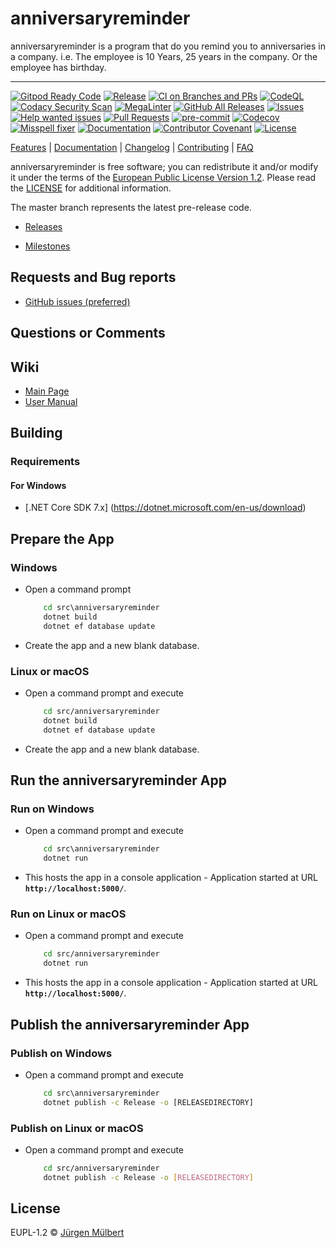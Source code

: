 # anniversaryreminder

anniversaryreminder is a program that do you remind you to anniversaries in a company. i.e. The
employee is 10 Years, 25 years in the company. Or the employee has birthday.

---

[![Gitpod Ready Code][gitpod-shield]][gitpod-url]
[![Release](https://img.shields.io/github/release/jmuelbert/anniversaryreminder.svg?style=flat-square)](https://github.com/jmuelbert/anniversaryreminder/releases)
[![CI on Branches and PRs](https://github.com/jmuelbert/anniversaryreminder/actions/workflows/ci.yml/badge.svg)](https://github.com/jmuelbert/anniversaryreminder/actions/workflows/ci.yml)
[![CodeQL](https://github.com/jmuelbert/anniversaryreminder/actions/workflows/codeql-analysis.yml/badge.svg)](https://github.com/jmuelbert/anniversaryreminder/actions/workflows/codeql-analysis.yml)
[![Codacy Security Scan](https://github.com/jmuelbert/anniversaryreminder/actions/workflows/codacy-analysis.yml/badge.svg)](https://github.com/jmuelbert/anniversaryreminder/actions/workflows/codacy-analysis.yml)
[![MegaLinter](https://github.com/jmuelbert/anniversaryreminder/workflows/MegaLinter/badge.svg?branch=main)][mega-linter]
[![GitHub All Releases][downloads_all-shield]][downloads_all-url]
[![Issues][issues-shield]][issues-url] [![Help wanted issues][help-issues-shield]][help-issues-url]
[![Pull Requests][pr-shield]][pr-url] [![pre-commit][pre-commit-shield]][pre-commit-url]
[![Codecov][codecov-shield]][codecov-url]
[![Misspell fixer][misspell_fixer-shield]][misspell_fixer-url]
[![Documentation][documentation-shield]][documentation-url]
[![Contributor Covenant](https://img.shields.io/badge/Contributor%20Covenant-2.1-4baaaa.svg)](CODE_OF_CONDUCT.md)
[![License][license-shield]][license-url]

[Features](https://github.com/jmuelbert/anniversaryreminder) |
[Documentation](https://jmuelbert.github.io/anniversaryreminder/) | [Changelog](CHANGELOG.md) |
[Contributing](CONTRIBUTING.md) | [FAQ](https://github.com/jmuelbert/anniversaryreminder/wiki/FAQ)

anniversaryreminder is free software; you can redistribute it and/or modify it under the terms of
the [European Public License Version 1.2](https://joinup.ec.europa.eu/page/eupl-text-11-12). Please
read the [LICENSE](https://github.com/jmuelbert/anniversaryreminder/blob/master/LICENSE) for
additional information.

The master branch represents the latest pre-release code.

- [Releases](https://github.com/jmuelbert/anniversaryreminder/releases)

- [Milestones](https://github.com/jmuelbert/anniversaryreminder/milestones)

## Requests and Bug reports

- [GitHub issues (preferred)](https://github.com/jmuelbert/anniversaryreminder/issues)

## Questions or Comments

## Wiki

- [Main Page](https://github.com/jmuelbert/anniversaryreminder/wiki)
- [User Manual](http://jmuelbert.github.io/anniversaryreminder/)

## Building

### Requirements

#### For Windows

- [.NET Core SDK 7.x] (<https://dotnet.microsoft.com/en-us/download>)

## Prepare the App

### Windows

- Open a command prompt

  ```cmd
      cd src\anniversaryreminder
      dotnet build
      dotnet ef database update
  ```

- Create the app and a new blank database.

### Linux or macOS

- Open a command prompt and execute

  ```bash
      cd src/anniversaryreminder
      dotnet build
      dotnet ef database update
  ```

- Create the app and a new blank database.

## Run the anniversaryreminder App

### Run on Windows

- Open a command prompt and execute

  ```cmd
      cd src\anniversaryreminder
      dotnet run
  ```

- This hosts the app in a console application - Application started at URL
  **`http://localhost:5000/`**.

### Run on Linux or macOS

- Open a command prompt and execute

  ```bash
      cd src/anniversaryreminder
      dotnet run
  ```

- This hosts the app in a console application - Application started at URL
  **`http://localhost:5000/`**.

## Publish the anniversaryreminder App

### Publish on Windows

- Open a command prompt and execute

  ```cmd
      cd src\anniversaryreminder
      dotnet publish -c Release -o [RELEASEDIRECTORY]
  ```

### Publish on Linux or macOS

- Open a command prompt and execute

  ```bash
      cd src/anniversaryreminder
      dotnet publish -c Release -o [RELEASEDIRECTORY]
  ```

## License

EUPL-1.2 © [Jürgen Mülbert](https:/github.com/jmuelbert/anniversaryreminder/)

<!-- Markdown LINKS & IMAGES -->
<!-- https://www.markdownguide.org/basic-syntax/#reference-style-links -->

[issues-shield]: https://img.shields.io/github/issues-raw/jmuelbert/anniversaryreminder
[issues-url]: https://github.com//jmuelbert/anniversaryreminder/issues
[license-shield]: https://img.shields.io/badge/license-EUPL-blue.svg
[license-url]: https://github.com/jmuelbert/anniversaryreminder/blob/master/LICENSE
[gitpod-shield]: https://img.shields.io/badge/Gitpod-Ready--to--Code-blue?logo=gitpod
[gitpod-url]: https://gitpod.io/#https://github.com/jmuelbert/anniversaryreminder
[downloads_all-shield]: https://img.shields.io/github/downloads/jmuelbert/anniversaryreminder/total?label=downloads%40all
[downloads_all-url]: https://github.com/jmuelbert/anniversaryreminder/releases
[pre-commit-shield]: https://img.shields.io/badge/pre--commit-enabled-brightgreen?logo=pre-commit&logoColor=white
[pre-commit-url]: https://github.com/pre-commit/pre-commit
[misspell_fixer-shield]: https://github.com/jmuelbert/anniversaryreminder/workflows/Misspell%20fixer/badge.svg
[misspell_fixer-url]: https://github.com/marketplace/actions/misspell-fixer-action
[help-issues-shield]: https://img.shields.io/github/issues/jmuelbert/anniversaryreminder/help%20wanted
[help-issues-url]: https://github.com/jmuelbert/anniversaryreminder/issues?q=is%3Aissue+is%3Aopen+label%3A%22help+wanted%22
[documentation-shield]: https://img.shields.io/badge/Documentation-latest-blue.svg
[documentation-url]: https://jmuelbert.github.io/anniversaryreminder
[pr-shield]: https://img.shields.io/github/issues-pr-raw/jmuelbert/anniversaryreminder.svg
[pr-url]: https://github.com/jmuelbert/anniversaryreminder/pulls
[codecov-shield]: https://codecov.io/gh/jmuelbert/anniversaryreminder/branch/master/graph/badge.svg
[codecov-url]: https://codecov.io/gh/jmuelbert/anniversaryreminder
[mega-linter]: https://github.com/jmuelbert/anniversaryreminder/actions?query=workflow%3AMegaLinter+branch%3Amain
